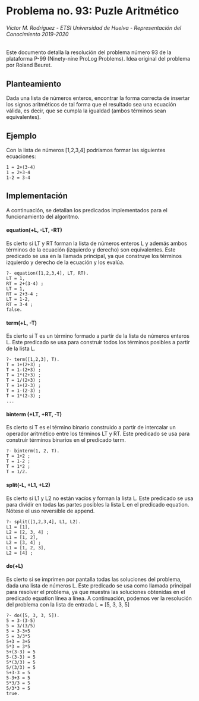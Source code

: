 # Problema no. 93: Puzle Aritmético
###### Víctor M. Rodríguez - ETSI Universidad de Huelva - Representación del Conocimiento 2019-2020
Este documento detalla la resolución del problema número 93 de la plataforma P-99 (Ninety-nine ProLog Problems). Idea original del problema por Roland Beuret.

## Planteamiento
Dada una lista de números enteros, encontrar la forma correcta de insertar los signos aritméticos de tal forma que el resultado sea una ecuación válida, es decir, que se cumpla la igualdad (ambos términos sean equivalentes).

## Ejemplo
Con la lista de números [1,2,3,4] podríamos formar las siguientes ecuaciones:
```
1 = 2+(3-4)
1 = 2+3-4
1-2 = 3-4
```
## Implementación
A continuación, se detallan los predicados implementados para el funcionamiento del algoritmo.

#### equation(+L, -LT, -RT) 
Es cierto si LT y RT forman la lista de números enteros L y además ambos términos de la ecuación (izquierdo y derecho) son equivalentes. 
Este predicado se usa en la llamada principal, ya que construye los términos izquierdo y derecho de la ecuación y los evalúa. 
```
?- equation([1,2,3,4], LT, RT).
LT = 1,
RT = 2+(3-4) ;
LT = 1,
RT = 2+3-4 ;
LT = 1-2,
RT = 3-4 ;
false.
```
#### term(+L, -T)
Es cierto si T es un término formado a partir de la lista de números enteros L. 
Este predicado se usa para construir todos los términos posibles a partir de la lista L.
```
?- term([1,2,3], T).
T = 1+(2+3) ;
T = 1-(2+3) ;
T = 1*(2+3) ;
T = 1/(2+3) ;
T = 1+(2-3) ;
T = 1-(2-3) ;
T = 1*(2-3) ;
...
```

#### binterm (+LT, +RT, -T)
Es cierto si T es el término binario construido a partir de intercalar un operador aritmético entre los términos LT y RT. 
Este predicado se usa para construir términos binarios en el predicado term. 
```
?- binterm(1, 2, T).
T = 1+2 ;
T = 1-2 ;
T = 1*2 ;
T = 1/2.
```

#### split(-L, +L1, +L2) 
Es cierto si L1 y L2 no están vacíos y forman la lista L.
Este predicado se usa para dividir en todas las partes posibles la lista L en el predicado equation.
Nótese el uso reversible de append.
```
?- split([1,2,3,4], L1, L2).
L1 = [1],
L2 = [2, 3, 4] ;
L1 = [1, 2],
L2 = [3, 4] ;
L1 = [1, 2, 3],
L2 = [4] ;
```

#### do(+L) 
Es cierto si se imprimen por pantalla todas las soluciones del problema, dada una lista de números L.
Este predicado se usa como llamada principal para resolver el problema, ya que muestra las soluciones obtenidas en el predicado equation línea a línea. A continuación, podemos ver la resolución del problema con la lista de entrada L = [5, 3, 3, 5]
```
?- do([5, 3, 3, 5]).
5 = 3-(3-5)
5 = 3/(3/5)
5 = 3-3+5
5 = 3/3*5
5+3 = 3+5
5*3 = 3*5
5+(3-3) = 5
5-(3-3) = 5
5*(3/3) = 5
5/(3/3) = 5
5+3-3 = 5
5-3+3 = 5
5*3/3 = 5
5/3*3 = 5
true.
```
